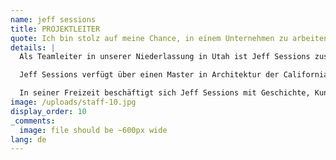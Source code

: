 ```yaml
---
name: jeff sessions
title: PROJEKTLEITER
quote: Ich bin stolz auf meine Chance, in einem Unternehmen zu arbeiten, das höchsten Wert auf Handwerkskunst, Qualität und Kundenzufriedenheit legt.
details: |
  Als Teamleiter in unserer Niederlassung in Utah ist Jeff Sessions zuständig für unterschiedlichste Aufgaben im Projektmanagement und der technischen Projektplanung. Jeff Sessions war vor seiner Tätigkeit bei Merritt CEO & Vice President bei Wavell-Huber Wood Products, Inc., das er von einem regionalen Kleinunternehmen zu einer US-weit agierenden Holzbauorganisation führte.

  Jeff Sessions verfügt über einen Master in Architektur der California Polytechnic University und einen BA mit Schwerpunkt in Environmental Design der San Diego State University.

  In seiner Freizeit beschäftigt sich Jeff Sessions mit Geschichte, Kunst und Architektur, die auch in seinem Arbeitsleben eine gewichtige Rolle spielen. Er liebt außerdem die Musik, Wandern und Reisen mit Freunden und Familie. Jeff Sessions hat 2014 den AWI Award of Excellence von Our Savior Parish Church und USC Caruso Catholic Center und 2013 den Southern California IIDA Team Award der Conrad Hilton Foundation gewonnen.
image: /uploads/staff-10.jpg
display_order: 10
_comments:
  image: file should be ~600px wide
lang: de
---
```


